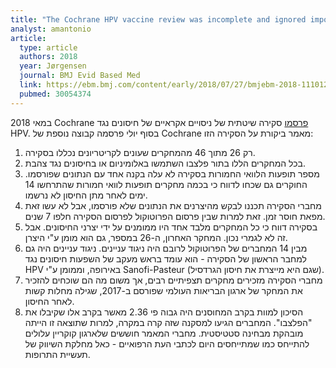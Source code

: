```yaml
---
title: "The Cochrane HPV vaccine review was incomplete and ignored important evidence of bias"
analyst: amantonio
article:
  type: article
  authors: 2018
  year: Jørgensen
  journal: BMJ Evid Based Med
  link: https://ebm.bmj.com/content/early/2018/07/27/bmjebm-2018-111012
  pubmed: 30054374
---
```


במאי 2018 Cochrane [פרסמו](https://www.ncbi.nlm.nih.gov/pubmed/29740819) סקירה שיטתית של ניסויים אקראיים של חיסונים נגד HPV.
בסוף יולי פרסמה קבוצה נוספת של Cochrane מאמר ביקורת על הסקירה הזו:
1) רק 26 מתוך 46 מהמחקרים שעונים לקריטריונים נכללו בסקירה.
2) בכל המחקרים הללו בתור פלצבו השתמשו באלומיניום או בחיסונים נגד צהבת.
3) מספר תופעות הלוואי החמורות בסקירה לא עלה בקנה אחד עם הנתונים שפורסמו. החוקרים גם שכחו לדווח כי בכמה מחקרים תופעות לוואי חמורות שהתרחשו 14 ימים לאחר מתן החיסון לא נרשמו.
4) מחברי הסקירה תכננו לבקש מהיצרנים את הנתונים שלא פורסמו, אבל לא עשו זאת מפאת חוסר זמן. זאת למרות שבין פרסום הפרוטוקול לפרסום הסקירה חלפו 7 שנים.
5) בסקירה דווח כי כל המחקרים מלבד אחד היו ממומנים על ידי יצרני החיסונים. אבל זה לא לגמרי נכון. המחקר האחרון, ה-26 במספר, גם הוא מומן ע"י היצרן.
6) מבין 14 המחברים של הפרוטוקול לרובם היה ניגוד עניינים. ניגוד עניינים היה גם למחבר הראשון של הסקירה - הוא עומד בראש מעקב של השפעות חיסונים נגד HPV באירופה, וממומן ע"י Sanofi-Pasteur (שגם היא מייצרת את חיסון הגרדסיל).
7) מחברי הסקירה מזכירים מחקרים תצפיתיים רבים, אך משום מה הם שוכחים להזכיר את המחקר של ארגון הבריאות העולמי שפורסם ב-2017, שגילה מחלות קשות לאחר החיסון.
8) הסיכון למוות בקרב המחוסנים היה גבוה פי 2.36 מאשר בקרב אלו שקיבלו את "הפלצבו". המחברים הגיעו למסקנה שזה קרה במקרה, למרות שתוצאה זו הייתה מובהקת מבחינה סטטיסטית.
מחברי המאמר חוששים שלארגון קוקריין עלולים להתייחס כמו שמתייחסים היום לכתבי העת הרפואיים - כאל מחלקת השיווק של תעשיית התרופות.
